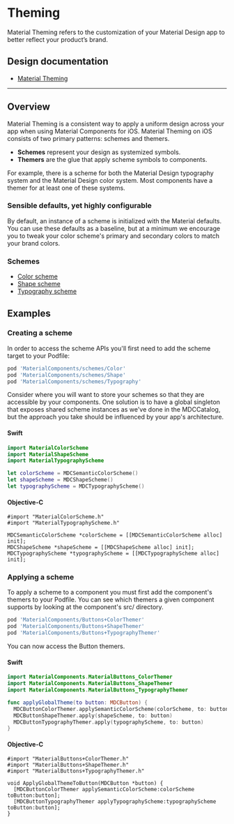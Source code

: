 <!--docs:
title: "Theming"
layout: detail
section: components
excerpt: "Material Theming refers to the customization of your Material Design app to better reflect your product’s brand."
path: /catalog/theming/
-->

# Theming

Material Theming refers to the customization of your Material Design app to better reflect your product’s brand.

## Design documentation

<ul class="icon-list">
  <li class="icon-list-item icon-list-item--spec"><a href="https://material.io/go/design-theming">Material Theming</a></li>
</ul>

- - -

## Overview

Material Theming is a consistent way to apply a uniform design across your app when using Material Components for iOS. Material Theming on iOS consists of two primary patterns: schemes and themers.

- **Schemes** represent your design as systemized symbols.
- **Themers** are the glue that apply scheme symbols to components.

For example, there is a scheme for both the Material Design typography system and the Material
Design color system. Most components have a themer for at least one of these systems.

### Sensible defaults, yet highly configurable

By default, an instance of a scheme is initialized with the Material defaults. You can use these
defaults as a baseline, but at a minimum we encourage you to tweak your color scheme's primary and
secondary colors to match your brand colors.

### Schemes

<ul class="icon-list">
  <li class="icon-list-item icon-list-item--link"><a href="Color/">Color scheme</a></li>
  <li class="icon-list-item icon-list-item--link"><a href="Shape/">Shape scheme</a></li>
  <li class="icon-list-item icon-list-item--link"><a href="Typography/">Typography scheme</a></li>
</ul>

## Examples

### Creating a scheme

In order to access the scheme APIs you'll first need to add the scheme target to your Podfile:

```bash
pod 'MaterialComponents/schemes/Color'
pod 'MaterialComponents/schemes/Shape'
pod 'MaterialComponents/schemes/Typography'
```

Consider where you will want to store your schemes so that they are accessible by your components.
One solution is to have a global singleton that exposes shared scheme instances as we've done in
the MDCCatalog, but the approach you take should be influenced by your app's architecture.

<!--<div class="material-code-render" markdown="1">-->
#### Swift

```swift
import MaterialColorScheme
import MaterialShapeScheme
import MaterialTypographyScheme

let colorScheme = MDCSemanticColorScheme()
let shapeScheme = MDCShapeScheme()
let typographyScheme = MDCTypographyScheme()
```

#### Objective-C

```objc
#import "MaterialColorScheme.h"
#import "MaterialTypographyScheme.h"

MDCSemanticColorScheme *colorScheme = [[MDCSemanticColorScheme alloc] init];
MDCShapeScheme *shapeScheme = [[MDCShapeScheme alloc] init];
MDCTypographyScheme *typographyScheme = [[MDCTypographyScheme alloc] init];
```
<!--</div>-->

### Applying a scheme

To apply a scheme to a component you must first add the component's themers to your
Podfile. You can see which themers a given component supports by looking at the component's src/
directory.

```bash
pod 'MaterialComponents/Buttons+ColorThemer'
pod 'MaterialComponents/Buttons+ShapeThemer'
pod 'MaterialComponents/Buttons+TypographyThemer'
```

You can now access the Button themers.

<!--<div class="material-code-render" markdown="1">-->
#### Swift

```swift
import MaterialComponents.MaterialButtons_ColorThemer
import MaterialComponents.MaterialButtons_ShapeThemer
import MaterialComponents.MaterialButtons_TypographyThemer

func applyGlobalTheme(to button: MDCButton) {
  MDCButtonColorThemer.applySemanticColorScheme(colorScheme, to: button)
  MDCButtonShapeThemer.apply(shapeScheme, to: button)
  MDCButtonTypographyThemer.apply(typographyScheme, to: button)
}
```

#### Objective-C

```objc
#import "MaterialButtons+ColorThemer.h"
#import "MaterialButtons+ShapeThemer.h"
#import "MaterialButtons+TypographyThemer.h"

void ApplyGlobalThemeToButton(MDCButton *button) {
  [MDCButtonColorThemer applySemanticColorScheme:colorScheme toButton:button];
  [MDCButtonTypographyThemer applyTypographyScheme:typographyScheme toButton:button];
}
```
<!--</div>-->
